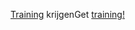 <span data-ttu-id="08a90-101">[Training](https://docs.microsoft.com/en-us/dynamics365/get-started/training/) krijgen</span><span class="sxs-lookup"><span data-stu-id="08a90-101">Get [training!](https://docs.microsoft.com/en-us/dynamics365/get-started/training/)</span></span>
